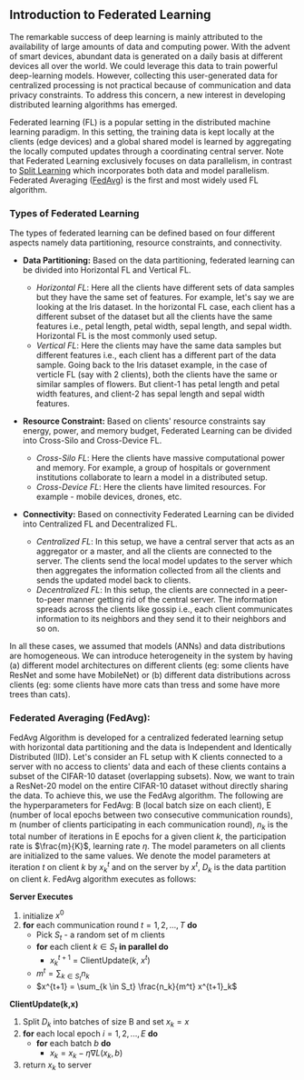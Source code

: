 ## Introduction to Federated Learning

The remarkable success of deep learning is mainly attributed to the availability of large amounts of data and computing power. With the advent of smart devices, abundant data is generated on a daily basis at different devices all over the world. We could leverage this data to train powerful deep-learning models. However, collecting this user-generated data for centralized processing is not practical because of communication and data privacy constraints. To address this concern, a new interest in developing distributed learning algorithms has emerged. 

Federated learning (FL) is a popular setting in the distributed machine learning paradigm. In this setting, the training data is kept locally at the clients (edge devices) and a global shared model is learned by aggregating the locally computed updates through a coordinating central server. Note that Federated Learning exclusively focuses on data parallelism, in contrast to [Split Learning](https://www.media.mit.edu/projects/distributed-learning-and-collaborative-learning-1/overview/) which incorporates both data and model parallelism. Federated Averaging ([FedAvg](https://arxiv.org/pdf/1602.05629.pdf)) is the first and most widely used FL algorithm.

### Types of Federated Learning
The types of federated learning can be defined based on four different aspects namely data partitioning, resource constraints, and connectivity. 

* **Data Partitioning:** Based on the data partitioning, federated learning can be divided into Horizontal FL and Vertical FL.
    * *Horizontal FL*: Here all the clients have different sets of data samples but they have the same set of features. For example, let's say we are looking at the Iris dataset. In the horizontal FL case, each client has a different subset of the dataset but all the clients have the same features i.e., petal length, petal width, sepal length, and sepal width. Horizontal FL is the most commonly used setup.
    * *Vertical FL*: Here the clients may have the same data samples but different features i.e., each client has a different part of the data sample. Going back to the Iris dataset example, in the case of verticle FL (say with 2 clients), both the clients have the same or similar samples of flowers. But client-1 has petal length and petal width features, and client-2 has sepal length and sepal width features.

* **Resource Constraint:** Based on clients' resource constraints say energy, power, and memory budget, Federated Learning can be divided into Cross-Silo and Cross-Device FL.
    *   *Cross-Silo FL*: Here the clients have massive computational power and memory. For example, a group of hospitals or government institutions collaborate to learn a model in a distributed setup.
    *   *Cross-Device FL*: Here the clients have limited resources. For example - mobile devices, drones, etc.
 
* **Connectivity:** Based on connectivity Federated Learning can be divided into Centralized FL and Decentralized FL.
    * *Centralized FL*: In this setup, we have a central server that acts as an aggregator or a master, and all the clients are connected to the server. The clients send the local model updates to the server which then aggregates the information collected from all the clients and sends the updated model back to clients.
    * *Decentralized FL*: In this setup, the clients are connected in a peer-to-peer manner getting rid of the central server. The information spreads across the clients like gossip i.e., each client communicates information to its neighbors and they send it to their neighbors and so on.
 
In all these cases, we assumed that models (ANNs) and data distributions are homogeneous. We can introduce heterogeneity in the system by having (a) different model architectures on different clients (eg: some clients have ResNet and some have MobileNet) or (b) different data distributions across clients (eg: some clients have more cats than tress and some have more trees than cats).

### Federated Averaging (FedAvg):

FedAvg Algorithm is developed for a centralized federated learning setup with horizontal data partitioning and the data is Independent and Identically Distributed (IID). Let's consider an FL setup with K clients connected to a server with no access to clients' data and each of these clients contains a subset of the CIFAR-10 dataset (overlapping subsets). Now, we want to train a ResNet-20 model on the entire CIFAR-10 dataset without directly sharing the data. To achieve this, we use the FedAvg algorithm. The following are the hyperparameters for FedAvg: B (local batch size on each client), E (number of local epochs between two consecutive communication rounds), m (number of clients participating in each communication round), $n_k$ is the total number of iterations in E epochs for a given client $k$, the participation rate is $\frac{m}{K}$, learning rate $\eta$. The model parameters on all clients are initialized to the same values. We denote the model parameters at iteration $t$ on client $k$ by $x_k^t$ and on the server by $x^t$, $D_k$ is the data partition on client $k$. FedAvg algorithm executes as follows:

**Server Executes**

   1. initialize $x^0$
   2. **for** each communication round $t=1,2,...,T$ **do**
       * Pick $S_t$ - a random set of m clients
       * **for** each client $k \in S_t$ **in parallel do**
         * $x^{t+1}_k$ = ClientUpdate($k$, $x^t$)  
       * $m^t = \sum_{k \in S_t} n_k$  
       * $x^{t+1} = \sum_{k \in S_t} \frac{n_k}{m^t} x^{t+1}_k$

**ClientUpdate(k,x)**

   1. Split $D_k$ into batches of size B and set $x_k = x$
   2. **for** each local epoch $i=1,2,...,E$ **do**
       * **for** each batch $b$ **do**
         * $x_k = x_k - \eta \nabla L(x_k,b)$ 
   3. return $x_k$ to server


